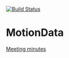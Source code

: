 [![Build Status](https://travis-ci.com/goistjt/MotionData.svg?token=MFyro9vzyExsWPEjugtV&branch=master)](https://travis-ci.com/goistjt/MotionData)
# MotionData
[Meeting minutes](https://docs.google.com/document/d/1QG2Vc7Fuq_-LPjUG3eRwiL3g6tIQKHReexd1JDyUs9I/edit?usp=sharing)
